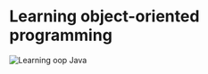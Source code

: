 # Learning object-oriented programming

![Learning oop Java](https://user-images.githubusercontent.com/38480280/187034973-ad6eb5e2-56ec-4c50-a273-3847ad1a96ae.png)
